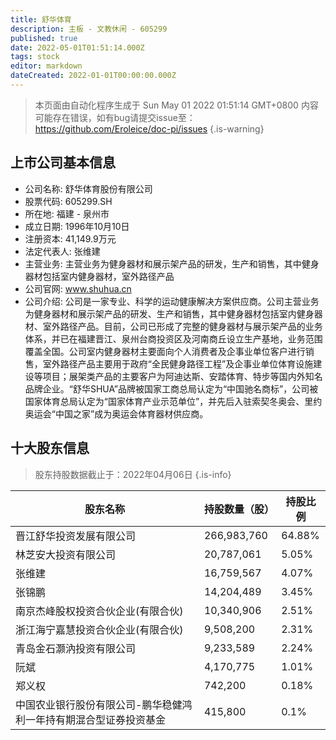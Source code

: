 ```yaml
---
title: 舒华体育
description: 主板 - 文教休闲 - 605299
published: true
date: 2022-05-01T01:51:14.000Z
tags: stock
editor: markdown
dateCreated: 2022-01-01T00:00:00.000Z
---
```


> 本页面由自动化程序生成于 Sun May 01 2022 01:51:14 GMT+0800
> 内容可能存在错误，如有bug请提交issue至：https://github.com/Eroleice/doc-pi/issues
{.is-warning}

## 上市公司基本信息
- 公司名称: 舒华体育股份有限公司
- 股票代码: 605299.SH
- 所在地: 福建 - 泉州市
- 成立日期: 1996年10月10日
- 注册资本: 41,149.9万元
- 法定代表人: 张维建
- 主营业务: 主营业务为健身器材和展示架产品的研发，生产和销售，其中健身器材包括室内健身器材，室外路径产品
- 公司官网: www.shuhua.cn
- 公司介绍: 公司是一家专业、科学的运动健康解决方案供应商。公司主营业务为健身器材和展示架产品的研发、生产和销售，其中健身器材包括室内健身器材、室外路径产品。目前，公司已形成了完整的健身器材与展示架产品的业务体系，并已在福建晋江、泉州台商投资区及河南商丘设立生产基地，业务范围覆盖全国。公司室内健身器材主要面向个人消费者及企事业单位客户进行销售，室外路径产品主要用于政府“全民健身路径工程”及企事业单位体育设施建设等项目；展架类产品的主要客户为阿迪达斯、安踏体育、特步等国内外知名品牌企业。“舒华SHUA”品牌被国家工商总局认定为“中国驰名商标”，公司被国家体育总局认定为“国家体育产业示范单位”，并先后入驻索契冬奥会、里约奥运会“中国之家”成为奥运会体育器材供应商。


## 十大股东信息
> 股东持股数据截止于：2022年04月06日
{.is-info}

| 股东名称 | 持股数量（股） | 持股比例 |
| --- | --- | --- |
| 晋江舒华投资发展有限公司 | 266,983,760 | 64.88% |
| 林芝安大投资有限公司 | 20,787,061 | 5.05% |
| 张维建 | 16,759,567 | 4.07% |
| 张锦鹏 | 14,204,489 | 3.45% |
| 南京杰峰股权投资合伙企业(有限合伙) | 10,340,906 | 2.51% |
| 浙江海宁嘉慧投资合伙企业(有限合伙) | 9,508,200 | 2.31% |
| 青岛金石灏汭投资有限公司 | 9,233,589 | 2.24% |
| 阮斌 | 4,170,775 | 1.01% |
| 郑义权 | 742,200 | 0.18% |
| 中国农业银行股份有限公司-鹏华稳健鸿利一年持有期混合型证券投资基金 | 415,800 | 0.1% |




